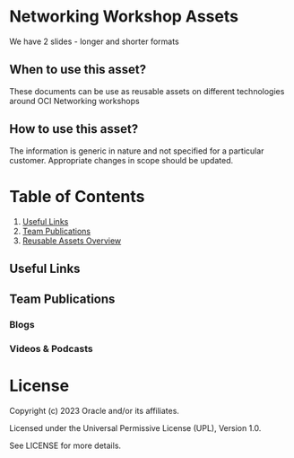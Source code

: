 # Networking Workshop Assets

We have 2 slides - longer and shorter formats

## When to use this asset?
These documents can be use as reusable assets on different technologies around OCI Networking workshops

## How to use this asset?
The information is generic in nature and not specified for a particular customer. Appropriate changes in scope should be updated.


# Table of Contents
 
1. [Useful Links](#useful-links)
2. [Team Publications](#team-publications)
3. [Reusable Assets Overview](#reusable-assets-overviewdef)
 
## Useful Links


## Team Publications


 
### Blogs
 


### Videos & Podcasts



# License

Copyright (c) 2023 Oracle and/or its affiliates.

Licensed under the Universal Permissive License (UPL), Version 1.0.

See LICENSE for more details.
